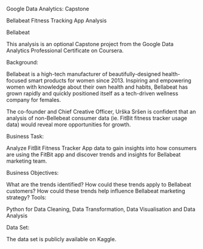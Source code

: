 Google Data Analytics: Capstone

Bellabeat Fitness Tracking App Analysis

Bellabeat

This analysis is an optional Capstone project from the Google Data Analytics Professional Certificate on Coursera.

Background:

Bellabeat is a high-tech manufacturer of beautifully-designed health-focused smart products for women since 2013. Inspiring and empowering women with knowledge about their own health and habits, Bellabeat has grown rapidly and quickly positioned itself as a tech-driven wellness company for females.

The co-founder and Chief Creative Officer, Urška Sršen is confident that an analysis of non-Bellebeat consumer data (ie. FitBit fitness tracker usage data) would reveal more opportunities for growth.

Business Task:

Analyze FitBit Fitness Tracker App data to gain insights into how consumers are using the FitBit app and discover trends and insights for Bellabeat marketing team.

Business Objectives:

What are the trends identified?
How could these trends apply to Bellabeat customers?
How could these trends help influence Bellabeat marketing strategy?
Tools:

Python for Data Cleaning, Data Transformation, Data Visualisation and Data Analysis

Data Set:

The data set is publicly available on Kaggle.

